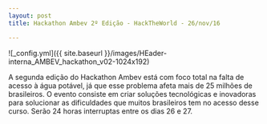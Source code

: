 ```yaml
---
layout: post
title: Hackathon Ambev 2º Edição - HackTheWorld - 26/nov/16

---
```

![_config.yml]({{ site.baseurl }}/images/HEader-interna_AMBEV_hackathon_v02-1024x192)

A segunda edição do Hackathon Ambev está com foco total na falta de acesso à água potável, já que esse problema afeta mais de 25 milhões de brasileiros. 
O evento consiste em criar soluções tecnológicas e inovadoras para solucionar as dificuldades que muitos brasileiros tem no acesso desse curso. Serão 24 horas interruptas entre os dias 26 e 27.
